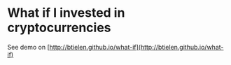 # What if I invested in cryptocurrencies

See demo on [http://btielen.github.io/what-if](http://btielen.github.io/what-if)